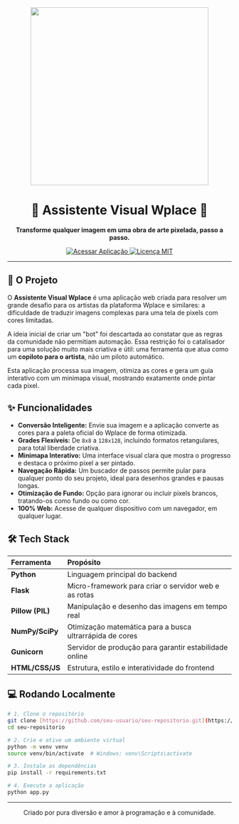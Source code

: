 <div align="center">
  <img src="https://raw.githubusercontent.com/MicaelliMedeiros/micaellimedeiros/master/image/computer-illustration.png" width="400">
  <h1>🎨 Assistente Visual Wplace 🎨</h1>
  <p><strong>Transforme qualquer imagem em uma obra de arte pixelada, passo a passo.</strong></p>

  <p>
    <a href="https://wplace-assistente-visual.onrender.com/">
      <img src="https://img.shields.io/badge/Acessar_Aplicação-Online-brightgreen?style=for-the-badge&logo=rocket" alt="Acessar Aplicação">
    </a>
    <a href="https://github.com/RaphaDZN/Wplace---Assistente-Visual/blob/main/LICENSE">
      <img src="https://img.shields.io/badge/Licença-MIT-blue?style=for-the-badge" alt="Licença MIT">
    </a>
  </p>
</div>

---

## 🚀 O Projeto

O **Assistente Visual Wplace** é uma aplicação web criada para resolver um grande desafio para os artistas da plataforma Wplace e similares: a dificuldade de traduzir imagens complexas para uma tela de pixels com cores limitadas.

A ideia inicial de criar um "bot" foi descartada ao constatar que as regras da comunidade não permitiam automação. Essa restrição foi o catalisador para uma solução muito mais criativa e útil: uma ferramenta que atua como um **copiloto para o artista**, não um piloto automático.

Esta aplicação processa sua imagem, otimiza as cores e gera um guia interativo com um minimapa visual, mostrando exatamente onde pintar cada pixel.

## ✨ Funcionalidades

* **Conversão Inteligente:** Envie sua imagem e a aplicação converte as cores para a paleta oficial do Wplace de forma otimizada.
* **Grades Flexíveis:** De `8x8` a `128x128`, incluindo formatos retangulares, para total liberdade criativa.
* **Minimapa Interativo:** Uma interface visual clara que mostra o progresso e destaca o próximo pixel a ser pintado.
* **Navegação Rápida:** Um buscador de passos permite pular para qualquer ponto do seu projeto, ideal para desenhos grandes e pausas longas.
* **Otimização de Fundo:** Opção para ignorar ou incluir pixels brancos, tratando-os como fundo ou como cor.
* **100% Web:** Acesse de qualquer dispositivo com um navegador, em qualquer lugar. 

## 🛠️ Tech Stack

| Ferramenta | Propósito |
| :--- | :--- |
| **Python** | Linguagem principal do backend |
| **Flask** | Micro-framework para criar o servidor web e as rotas |
| **Pillow (PIL)** | Manipulação e desenho das imagens em tempo real |
| **NumPy/SciPy** | Otimização matemática para a busca ultrarrápida de cores |
| **Gunicorn** | Servidor de produção para garantir estabilidade online |
| **HTML/CSS/JS**| Estrutura, estilo e interatividade do frontend |

## 💻 Rodando Localmente

```bash
# 1. Clone o repositório
git clone [https://github.com/seu-usuario/seu-repositorio.git](https://github.com/seu-usuario/seu-repositorio.git)
cd seu-repositorio

# 2. Crie e ative um ambiente virtual
python -m venv venv
source venv/bin/activate  # Windows: venv\Scripts\activate

# 3. Instale as dependências
pip install -r requirements.txt

# 4. Execute a aplicação
python app.py
```

---
<p align="center">
  Criado por pura diversão e amor à programação e à comunidade.
</p>
